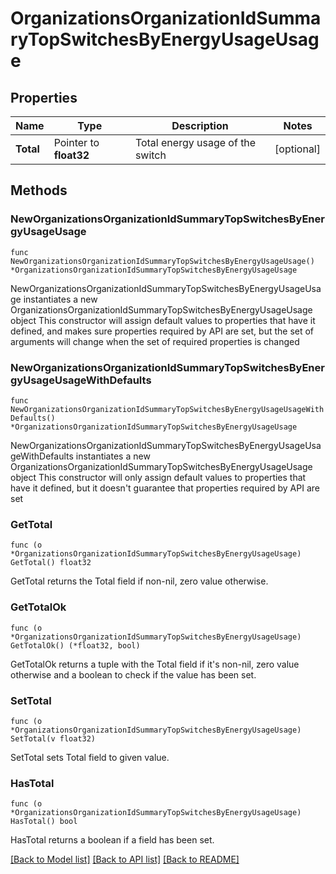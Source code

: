 # OrganizationsOrganizationIdSummaryTopSwitchesByEnergyUsageUsage

## Properties

Name | Type | Description | Notes
------------ | ------------- | ------------- | -------------
**Total** | Pointer to **float32** | Total energy usage of the switch | [optional] 

## Methods

### NewOrganizationsOrganizationIdSummaryTopSwitchesByEnergyUsageUsage

`func NewOrganizationsOrganizationIdSummaryTopSwitchesByEnergyUsageUsage() *OrganizationsOrganizationIdSummaryTopSwitchesByEnergyUsageUsage`

NewOrganizationsOrganizationIdSummaryTopSwitchesByEnergyUsageUsage instantiates a new OrganizationsOrganizationIdSummaryTopSwitchesByEnergyUsageUsage object
This constructor will assign default values to properties that have it defined,
and makes sure properties required by API are set, but the set of arguments
will change when the set of required properties is changed

### NewOrganizationsOrganizationIdSummaryTopSwitchesByEnergyUsageUsageWithDefaults

`func NewOrganizationsOrganizationIdSummaryTopSwitchesByEnergyUsageUsageWithDefaults() *OrganizationsOrganizationIdSummaryTopSwitchesByEnergyUsageUsage`

NewOrganizationsOrganizationIdSummaryTopSwitchesByEnergyUsageUsageWithDefaults instantiates a new OrganizationsOrganizationIdSummaryTopSwitchesByEnergyUsageUsage object
This constructor will only assign default values to properties that have it defined,
but it doesn't guarantee that properties required by API are set

### GetTotal

`func (o *OrganizationsOrganizationIdSummaryTopSwitchesByEnergyUsageUsage) GetTotal() float32`

GetTotal returns the Total field if non-nil, zero value otherwise.

### GetTotalOk

`func (o *OrganizationsOrganizationIdSummaryTopSwitchesByEnergyUsageUsage) GetTotalOk() (*float32, bool)`

GetTotalOk returns a tuple with the Total field if it's non-nil, zero value otherwise
and a boolean to check if the value has been set.

### SetTotal

`func (o *OrganizationsOrganizationIdSummaryTopSwitchesByEnergyUsageUsage) SetTotal(v float32)`

SetTotal sets Total field to given value.

### HasTotal

`func (o *OrganizationsOrganizationIdSummaryTopSwitchesByEnergyUsageUsage) HasTotal() bool`

HasTotal returns a boolean if a field has been set.


[[Back to Model list]](../README.md#documentation-for-models) [[Back to API list]](../README.md#documentation-for-api-endpoints) [[Back to README]](../README.md)



